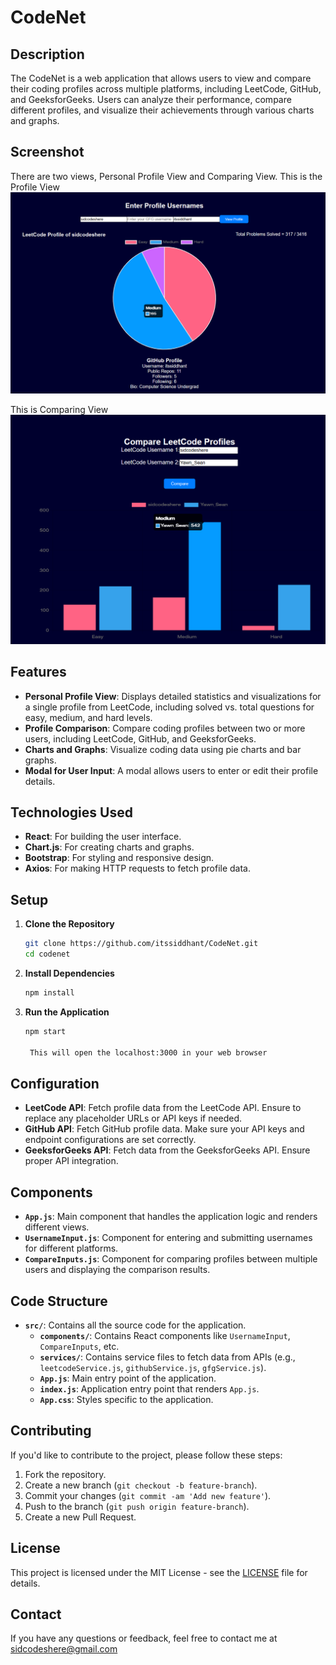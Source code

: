 # CodeNet

## Description

The CodeNet is a web application that allows users to view and compare their coding profiles across multiple platforms, including LeetCode, GitHub, and GeeksforGeeks. Users can analyze their performance, compare different profiles, and visualize their achievements through various charts and graphs.

## Screenshot

There are two views, Personal Profile View and Comparing View.
This is the Profile View
![Profile View](profile.png)

This is Comparing View
![Compare View](compare.png)

## Features

- **Personal Profile View**: Displays detailed statistics and visualizations for a single profile from LeetCode, including solved vs. total questions for easy, medium, and hard levels.
- **Profile Comparison**: Compare coding profiles between two or more users, including LeetCode, GitHub, and GeeksforGeeks.
- **Charts and Graphs**: Visualize coding data using pie charts and bar graphs.
- **Modal for User Input**: A modal allows users to enter or edit their profile details.

## Technologies Used

- **React**: For building the user interface.
- **Chart.js**: For creating charts and graphs.
- **Bootstrap**: For styling and responsive design.
- **Axios**: For making HTTP requests to fetch profile data.

## Setup

1. **Clone the Repository**

   ```bash
   git clone https://github.com/itssiddhant/CodeNet.git
   cd codenet

2. **Install Dependencies**
   ```bash
   npm install

3. **Run the Application**
   ```bash
   npm start

    This will open the localhost:3000 in your web browser

## Configuration

- **LeetCode API**: Fetch profile data from the LeetCode API. Ensure to replace any placeholder URLs or API keys if needed.
- **GitHub API**: Fetch GitHub profile data. Make sure your API keys and endpoint configurations are set correctly.
- **GeeksforGeeks API**: Fetch data from the GeeksforGeeks API. Ensure proper API integration.

## Components

- **`App.js`**: Main component that handles the application logic and renders different views.
- **`UsernameInput.js`**: Component for entering and submitting usernames for different platforms.
- **`CompareInputs.js`**: Component for comparing profiles between multiple users and displaying the comparison results.

## Code Structure

- **`src/`**: Contains all the source code for the application.
  - **`components/`**: Contains React components like `UsernameInput`, `CompareInputs`, etc.
  - **`services/`**: Contains service files to fetch data from APIs (e.g., `leetcodeService.js`, `githubService.js`, `gfgService.js`).
  - **`App.js`**: Main entry point of the application.
  - **`index.js`**: Application entry point that renders `App.js`.
  - **`App.css`**: Styles specific to the application.

## Contributing

If you'd like to contribute to the project, please follow these steps:

1. Fork the repository.
2. Create a new branch (`git checkout -b feature-branch`).
3. Commit your changes (`git commit -am 'Add new feature'`).
4. Push to the branch (`git push origin feature-branch`).
5. Create a new Pull Request.

## License

This project is licensed under the MIT License - see the [LICENSE](LICENSE) file for details.

## Contact

If you have any questions or feedback, feel free to contact me at
sidcodeshere@gmail.com
